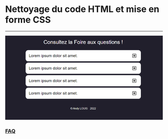 # Nettoyage du code HTML et mise en forme CSS
------------------
![Preview](asset/faq.PNG)
### [FAQ](https://andyl94.github.io/FAQ/)